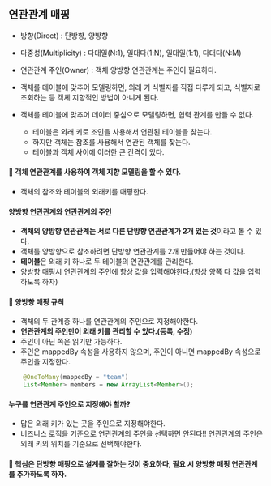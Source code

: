 ## 연관관계 매핑
- 방향(Direct) : 단방향, 양방향
- 다중성(Multiplicity) : 다대일(N:1), 일대다(1:N), 일대일(1:1), 다대다(N:M) 
- 연관관계 주인(Owner) : 객체 양방향 연관관계는 주인이 필요하다.

- 객체를 테이블에 맞추어 모델링하면, 외래 키 식별자를 직접 다루게 되고, 식별자로 조회하는 등 객체 지향적인 방법이 아니게 된다.
- 객체를 테이블에 맞추어 데이터 중심으로 모델링하면, 협력 관계를 만들 수 없다.
    - 테이블은 외래 키로 조인을 사용해서 연관된 테이블을 찾는다.
    - 하지만 객체는 참조를 사용해서 연관된 객체를 찾는다.
    - 테이블과 객체 사이에 이러한 큰 간격이 있다.

#### 📌 객체 연관관계를 사용하여 객체 지향 모델링을 할 수 있다.

- 객체의 참조와 테이블의 외래키를 매핑한다.

#### 양방향 연관관계와 연관관계의 주인
- **객체의 양방향 연관관계는 서로 다른 단방향 연관관계가 2개 있는 것**이라고 볼 수 있다.
- 객체를 양방향으로 참조하려면 단방향 연관관계를 2개 만들어야 하는 것이다.
- **테이블**은 외래 키 하나로 두 테이블의 연관관계를 관리한다.
- 양방향 매핑시 연관관계의 주인에 항상 값을 입력해야한다.(항상 양쪽 다 값을 입력하도록 하자)


#### 📌 양방향 매핑 규칙
- 객체의 두 관계중 하나를 연관관계의 주인으로 지정해야한다.
- **연관관계의 주인만이 외래 키를 관리할 수 있다.(등록, 수정)**
- 주인이 아닌 쪽은 읽기만 가능하다.
- 주인은 mappedBy 속성을 사용하지 않으며, 주인이 아니면 mappedBy 속성으로 주인을 지정한다.
~~~java
    @OneToMany(mappedBy = "team") 
    List<Member> members = new ArrayList<Member>();
~~~

#### 누구를 연관관계 주인으로 지정해야 할까?
- 답은 외래 키가 있는 곳을 주인으로 지정해야한다.
- 비즈니스 로직을 기준으로 연관관계의 주인을 선택하면 안된다!! 연관관계의 주인은 외래 키의 위치를 기준으로 선택해야한다.

#### 📌 **핵심은 단방향 매핑으로 설계를 잘하는 것이 중요하다, 필요 시 양방향 매핑 연관관계를 추가하도록 하자.**
